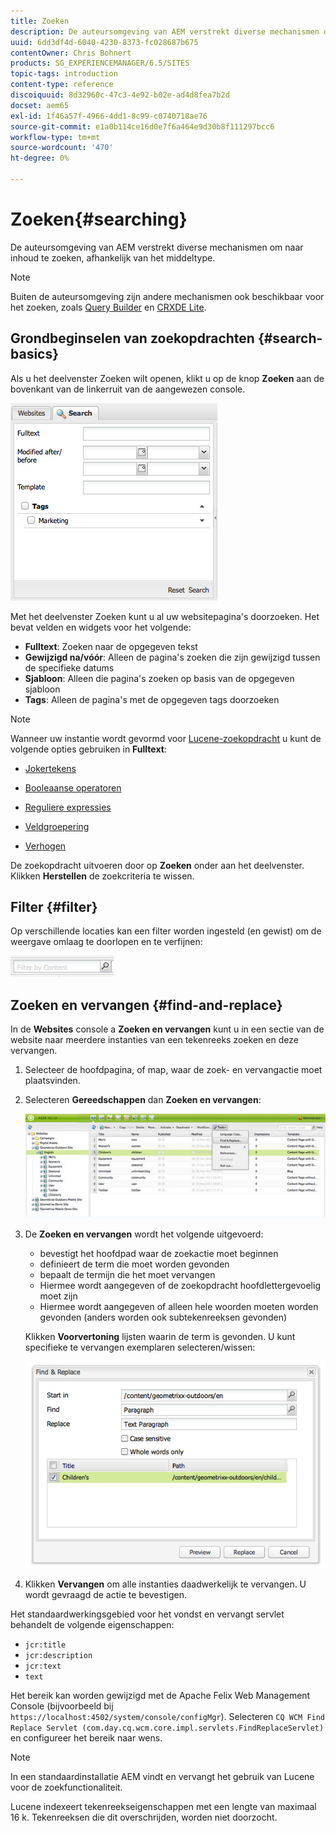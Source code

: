 ```yaml
---
title: Zoeken
description: De auteursomgeving van AEM verstrekt diverse mechanismen om naar inhoud te zoeken, afhankelijk van het middeltype.
uuid: 6dd3df4d-6040-4230-8373-fc028687b675
contentOwner: Chris Bohnert
products: SG_EXPERIENCEMANAGER/6.5/SITES
topic-tags: introduction
content-type: reference
discoiquuid: 8d32960c-47c3-4e92-b02e-ad4d8fea7b2d
docset: aem65
exl-id: 1f46a57f-4966-4dd1-8c99-c0740718ae76
source-git-commit: e1a0b114ce16d0e7f6a464e9d30b8f111297bcc6
workflow-type: tm+mt
source-wordcount: '470'
ht-degree: 0%

---
```


# Zoeken{#searching}

De auteursomgeving van AEM verstrekt diverse mechanismen om naar inhoud te zoeken, afhankelijk van het middeltype.

>[!NOTE]
>
>Buiten de auteursomgeving zijn andere mechanismen ook beschikbaar voor het zoeken, zoals [Query Builder](/help/sites-developing/querybuilder-api.md) en [CRXDE Lite](/help/sites-developing/developing-with-crxde-lite.md).

## Grondbeginselen van zoekopdrachten {#search-basics}

Als u het deelvenster Zoeken wilt openen, klikt u op de knop **Zoeken** aan de bovenkant van de linkerruit van de aangewezen console.

![chlimage_1-101](assets/chlimage_1-101.png)

Met het deelvenster Zoeken kunt u al uw websitepagina&#39;s doorzoeken. Het bevat velden en widgets voor het volgende:

* **Fulltext**: Zoeken naar de opgegeven tekst
* **Gewijzigd na/vóór**: Alleen de pagina&#39;s zoeken die zijn gewijzigd tussen de specifieke datums
* **Sjabloon**: Alleen die pagina&#39;s zoeken op basis van de opgegeven sjabloon
* **Tags**: Alleen de pagina&#39;s met de opgegeven tags doorzoeken

>[!NOTE]
>
>Wanneer uw instantie wordt gevormd voor [Lucene-zoekopdracht](/help/sites-deploying/queries-and-indexing.md) u kunt de volgende opties gebruiken in **Fulltext**:
>
>* [Jokertekens](https://lucene.apache.org/core/5_3_1/queryparser/org/apache/lucene/queryparser/classic/package-summary.html#Wildcard_Searches)
>* [Booleaanse operatoren](https://lucene.apache.org/core/5_3_1/queryparser/org/apache/lucene/queryparser/classic/package-summary.html#Boolean_operators)
>
>* [Reguliere expressies](https://lucene.apache.org/core/5_3_1/queryparser/org/apache/lucene/queryparser/classic/package-summary.html#Regexp_Searches)
>* [Veldgroepering](https://lucene.apache.org/core/5_3_1/queryparser/org/apache/lucene/queryparser/classic/package-summary.html#Field_Grouping)
>* [Verhogen](https://lucene.apache.org/core/5_3_1/queryparser/org/apache/lucene/queryparser/classic/package-summary.html#Boosting_a_Term)
>


De zoekopdracht uitvoeren door op **Zoeken** onder aan het deelvenster. Klikken **Herstellen** de zoekcriteria te wissen.

## Filter {#filter}

Op verschillende locaties kan een filter worden ingesteld (en gewist) om de weergave omlaag te doorlopen en te verfijnen:

![chlimage_1-102](assets/chlimage_1-102.png)

## Zoeken en vervangen {#find-and-replace}

In de **Websites** console a **Zoeken en vervangen** kunt u in een sectie van de website naar meerdere instanties van een tekenreeks zoeken en deze vervangen.

1. Selecteer de hoofdpagina, of map, waar de zoek- en vervangactie moet plaatsvinden.
1. Selecteren **Gereedschappen** dan **Zoeken en vervangen**:

   ![screen_shot_2012-02-15at120346pm](assets/screen_shot_2012-02-15at120346pm.png)

1. De **Zoeken en vervangen** wordt het volgende uitgevoerd:

   * bevestigt het hoofdpad waar de zoekactie moet beginnen
   * definieert de term die moet worden gevonden
   * bepaalt de termijn die het moet vervangen
   * Hiermee wordt aangegeven of de zoekopdracht hoofdlettergevoelig moet zijn
   * Hiermee wordt aangegeven of alleen hele woorden moeten worden gevonden (anders worden ook subtekenreeksen gevonden)

   Klikken **Voorvertoning** lijsten waarin de term is gevonden. U kunt specifieke te vervangen exemplaren selecteren/wissen:

   ![screen_shot_2012-02-15at120719pm](assets/screen_shot_2012-02-15at120719pm.png)

1. Klikken **Vervangen** om alle instanties daadwerkelijk te vervangen. U wordt gevraagd de actie te bevestigen.

Het standaardwerkingsgebied voor het vondst en vervangt servlet behandelt de volgende eigenschappen:

* `jcr:title`
* `jcr:description`
* `jcr:text`
* `text`

Het bereik kan worden gewijzigd met de Apache Felix Web Management Console (bijvoorbeeld bij `https://localhost:4502/system/console/configMgr`). Selecteren `CQ WCM Find Replace Servlet (com.day.cq.wcm.core.impl.servlets.FindReplaceServlet)` en configureer het bereik naar wens.

>[!NOTE]
>
>In een standaardinstallatie AEM vindt en vervangt het gebruik van Lucene voor de zoekfunctionaliteit.
>
>Lucene indexeert tekenreekseigenschappen met een lengte van maximaal 16 k. Tekenreeksen die dit overschrijden, worden niet doorzocht.

